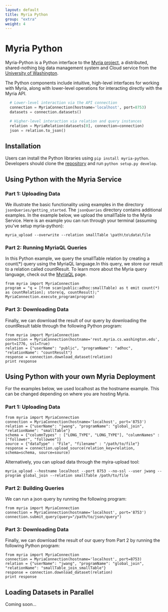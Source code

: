 ```yaml
---
layout: default
title: Myria Python
group: "extra"
weight: 4
---
```


# Myria Python

Myria-Python is a Python interface to the [Myria project](http://myria.cs.washington.edu), a distributed, shared-nothing big data management system and Cloud service from the [University of Washington](http://www.cs.washington.edu).

The Python components include intuitive, high-level interfaces for working with Myria, along with lower-level operations for interacting directly with the Myria API.

```python
  # Lower-level interaction via the API connection
  connection = MyriaConnection(hostname='localhost', port=8753)
  datasets = connection.datasets()

  # Higher-level interaction via relation and query instances
  relation = MyriaRelation(datasets[0], connection=connection)
  json = relation.to_json()
```

## Installation

Users can install the Python libraries using `pip install myria-python`. Developers should clone the [repository](https://github.com/uwescience/myria-python) and run `python setup.py develop`.


## Using Python with the Myria Service

### Part 1: Uploading Data

We illustrate the basic functionality using examples in the directory
`jsonQueries/getting_started`. The  `jsonQueries` directory contains additional examples. In the example below, we upload the smallTable to the Myria Service. Here is an example you can run through your terminal (assuming you've setup myria-python):

```
myria_upload --overwrite --relation smallTable \path\to\data\file
```

### Part 2: Running MyriaQL Queries
In this Python example, we query the smallTable relation by creating a count(*) query using the MyriaQL language.In this query, we store our result to a relation called countResult. To learn more about the Myria query language, check out the [MyriaQL](myriaql.html) page.

```
from myria import MyriaConnection
program = "q = [from scan(public:adhoc:smallTable) as t emit count(*) as countRelation]; store(q, countResult);"
MyriaConnection.execute_program(program)
```

### Part 3: Downloading Data
Finally, we can download the result of our query by downloading the countResult table through the following Python program:

```
from myria import MyriaConnection
connection = MyriaConnection(hostname='rest.myria.cs.washington.edu', port=1776, ssl=True)
relation = {"userName": "public", "programName": "adhoc", "relationName": "countResult"}
response = connection.download_dataset(relation)
print response
```

## Using Python with your own Myria Deployment
For the examples below, we used localhost as the hostname example. This can be changed depending on where you are hosting Myria. 

### Part 1: Uploading Data
```
from myria import MyriaConnection
connection = MyriaConnection(hostname='localhost', port='8753')
relation = {"userName": "jwang", "programName": "global_join", "relationName": "smallTable"}
schema = {"columnTypes" : ["LONG_TYPE", "LONG_TYPE"], "columnNames" : ["follower", "followee"]}
source = {"dataType" : "File", "filename" : "/path/to/file"}
response = connection.upload_source(relation_key=relation, schema=schema, source=source)
```

Alternatively, you can upload data through the myira-upload tool:

```
myria_upload --hostname localhost --port 8753 --no-ssl --user jwang --program global_join --relation smallTable /path/to/file
```

### Part 2: Building Queries
We can run a json query by running the following program:

```
from myria import MyriaConnection
connection = MyriaConnection(hostname='localhost', port='8753')
connection.submit_query(query="/path/to/json/query")
```

### Part 3: Downloading Data
Finally, we can download the result of our query from Part 2 by running the following Python program:

```
from myria import MyriaConnection
connection = MyriaConnection(hostname='localhost', port=8753)
relation = {"userName": "jwang", "programName": "global_join", "relationName": "smallTable_join_smallTable"}
response = connection.download_dataset(relation)
print response
```

## Loading Datasets in Parallel
Coming soon... 


